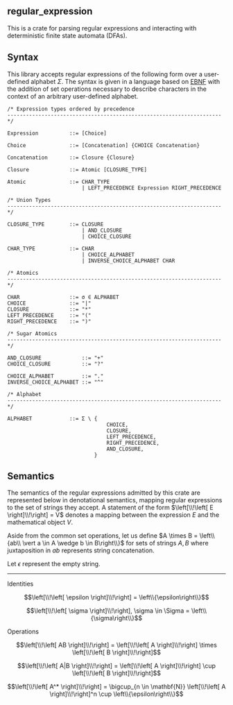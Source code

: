 ## regular_expression

This is a crate for parsing regular expressions and interacting with deterministic finite state automata (DFAs).

## Syntax

This library accepts regular expressions of the following form over a user-defined alphabet $\Sigma$.
The syntax is given in a language based on [EBNF](https://en.wikipedia.org/wiki/Extended_Backus%E2%80%93Naur_form) with the addition of set operations necessary to describe characters in the context of an arbitrary user-defined alphabet.

```text
/* Expression types ordered by precedence
--------------------------------------------------------------------- */

Expression          ::= [Choice]

Choice              ::= [Concatenation] {CHOICE Concatenation}

Concatenation       ::= Closure {Closure}

Closure             ::= Atomic [CLOSURE_TYPE]

Atomic              ::= CHAR_TYPE
                        | LEFT_PRECEDENCE Expression RIGHT_PRECEDENCE

/* Union Types
--------------------------------------------------------------------- */

CLOSURE_TYPE        ::= CLOSURE
                        | AND_CLOSURE
                        | CHOICE_CLOSURE

CHAR_TYPE           ::= CHAR
                        | CHOICE_ALPHABET
                        | INVERSE_CHOICE_ALPHABET CHAR

/* Atomics 
--------------------------------------------------------------------- */

CHAR                ::= σ ∈ ALPHABET
CHOICE              ::= "|"
CLOSURE             ::= "*"
LEFT_PRECEDENCE     ::= "("
RIGHT_PRECEDENCE    ::= ")"

/* Sugar Atomics
--------------------------------------------------------------------- */

AND_CLOSURE             ::= "+"
CHOICE_CLOSURE          ::= "?"

CHOICE_ALPHABET         ::= "."
INVERSE_CHOICE_ALPHABET ::= "^"

/* Alphabet
--------------------------------------------------------------------- */

ALPHABET            ::= Σ \ {
                                CHOICE,
                                CLOSURE,
                                LEFT_PRECEDENCE,
                                RIGHT_PRECEDENCE,
                                AND_CLOSURE,
                            }

```

## Semantics

The semantics of the regular expressions admitted by this crate are represented below in denotational semantics, mapping regular expressions to the set of strings they accept.
A statement of the form $\left[\\!\left[ E \right]\\!\right] = V$ denotes a mapping between the expression $E$ and the mathematical object $V$.

Aside from the common set operations, let us define $A \times B = \left\\{ab\\ \vert a \in A \wedge b \in B\right\\}$ for sets of strings $A, B$ where juxtaposition in $ab$ represents string concatenation.

Let $\epsilon$ represent the empty string.

---

Identities

$$\left[\\!\left[ \epsilon \right]\\!\right] = \left\\{\epsilon\right\\}$$

$$\left[\\!\left[ \sigma \right]\\!\right], \sigma \in \Sigma = \left\\{\sigma\right\\}$$

Operations

$$\left[\\!\left[ AB \right]\\!\right] = \left[\\!\left[ A \right]\\!\right] \times \left[\\!\left[ B \right]\\!\right]$$

$$\left[\\!\left[ A|B \right]\\!\right] = \left[\\!\left[ A \right]\\!\right] \cup \left[\\!\left[ B \right]\\!\right]$$

$$\left[\\!\left[ A^* \right]\\!\right] = \bigcup_{n \in \mathbf{N}} \left[\\!\left[ A \right]\\!\right]^n \cup \left\\{\epsilon\right\\}$$
